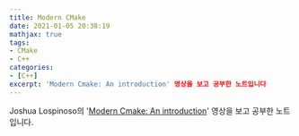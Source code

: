 ```yaml
---
title: Modern CMake
date: 2021-01-05 20:38:19
mathjax: true
tags: 
- CMake
- C++
categories: 
- [C++]
excerpt: 'Modern Cmake: An introduction' 영상을 보고 공부한 노트입니다
---
```


Joshua Lospinoso의 '[Modern Cmake: An introduction](https://youtu.be/bDdkJu-nVTo)' 영상을 보고 공부한 노트입니다.
